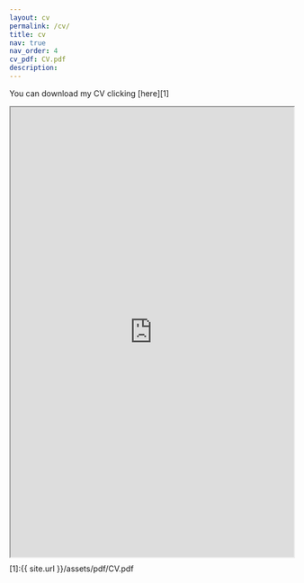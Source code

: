 ```yaml
---
layout: cv
permalink: /cv/
title: cv
nav: true
nav_order: 4
cv_pdf: CV.pdf
description: 
---
```


You can download my CV clicking [here][1]

<div style="width: 100%; height:800">
<iframe src="https://jmbvgarcia.github.io/assets/pdf/CV.pdf" width="100%" height="800">
Please click on the icon on the top right to download my CV if it does not show up in your browser. 
</iframe>
</div>



[1]:{{ site.url }}/assets/pdf/CV.pdf